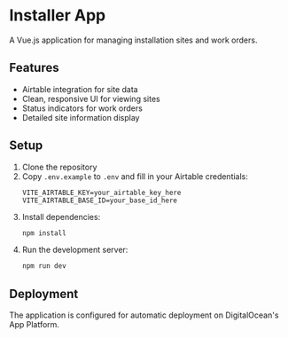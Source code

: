 # Installer App

A Vue.js application for managing installation sites and work orders.

## Features

- Airtable integration for site data
- Clean, responsive UI for viewing sites
- Status indicators for work orders
- Detailed site information display

## Setup

1. Clone the repository
2. Copy `.env.example` to `.env` and fill in your Airtable credentials:
   ```
   VITE_AIRTABLE_KEY=your_airtable_key_here
   VITE_AIRTABLE_BASE_ID=your_base_id_here
   ```
3. Install dependencies:
   ```bash
   npm install
   ```
4. Run the development server:
   ```bash
   npm run dev
   ```

## Deployment

The application is configured for automatic deployment on DigitalOcean's App Platform.
